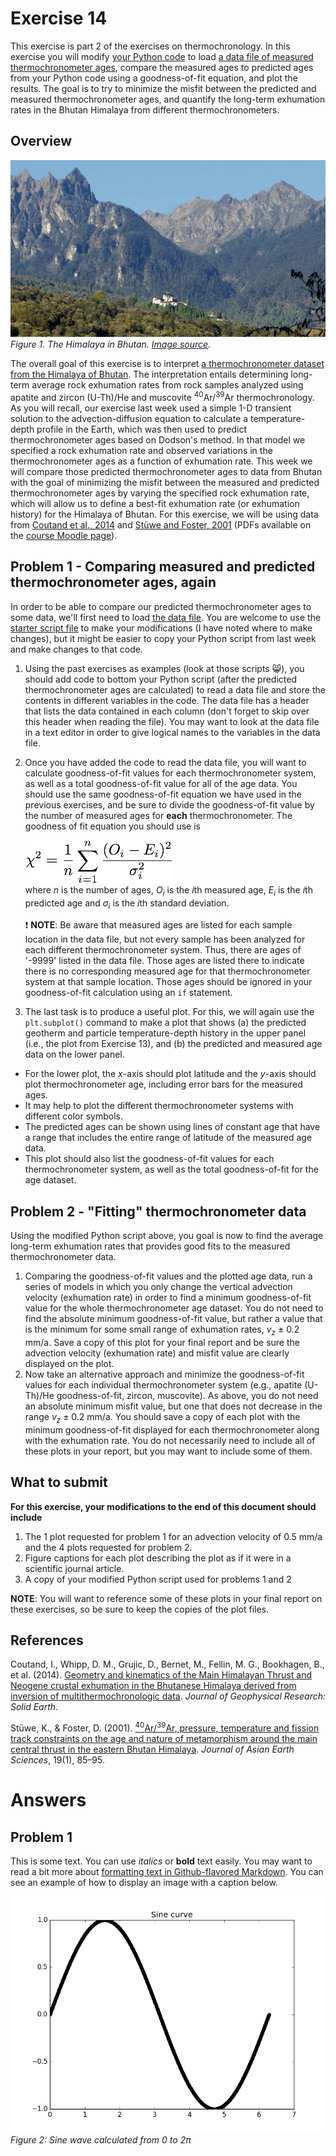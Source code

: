 # Exercise 14
This exercise is part 2 of the exercises on thermochronology.
In this exercise you will modify [your Python code](age_predict_1D.py) to load [a data file of measured thermochronometer ages](Bhutan_age_data.txt), compare the measured ages to predicted ages from your Python code using a goodness-of-fit equation, and plot the results.
The goal is to try to minimize the misfit between the predicted and measured thermochronometer ages, and quantify the long-term exhumation rates in the Bhutan Himalaya from different thermochronometers.

## Overview
![Bhutan Himalaya](Images/Bhutan_Himalaya.png)<br/>
*Figure 1. The Himalaya in Bhutan. [Image source](http://commons.wikimedia.org/wiki/File:View_of_Gasa_Dzong.JPG).*

The overall goal of this exercise is to interpret [a thermochronometer dataset from the Himalaya of Bhutan](Bhutan_age_data.txt).
The interpretation entails determining long-term average rock exhumation rates from rock samples analyzed using apatite and zircon (U-Th)/He and muscovite <sup>40</sup>Ar/<sup>39</sup>Ar thermochronology.
As you will recall, our exercise last week used a simple 1-D transient solution to the advection-diffusion equation to calculate a temperature-depth profile in the Earth, which was then used to predict thermochronometer ages based on Dodson's method.
In that model we specified a rock exhumation rate and observed variations in the thermochronometer ages as a function of exhumation rate.
This week we will compare those predicted thermochronometer ages to data from Bhutan with the goal of minimizing the misfit between the measured and predicted thermochronometer ages by varying the specified rock exhumation rate, which will allow us to define a best-fit exhumation rate (or exhumation history) for the Himalaya of Bhutan.
For this exercise, we will be using data from [Coutand et al., 2014](https://dx.doi.org/10.1002/2013JB010891) and [Stüwe and Foster, 2001](https://dx.doi.org/10.1016/S1367-9120(00)00018-3) (PDFs available on the [course Moodle page](https://moodle.helsinki.fi/course/view.php?id=12453#section-4)).

## Problem 1 - Comparing measured and predicted thermochronometer ages, again
In order to be able to compare our predicted thermochronometer ages to some data, we'll first need to load [the data file](Bhutan_age_data.txt).
You are welcome to use the [starter script file](age_predict_1D.py) to make your modifications (I have noted where to make changes), but it might be easier to copy your Python script from last week and make changes to that code.

1. Using the past exercises as examples (look at those scripts :smile_cat:), you should add code to bottom your Python script (after the predicted thermochronometer ages are calculated) to read a data file and store the contents in different variables in the code.
The data file has a header that lists the data contained in each column (don't forget to skip over this header when reading the file). You may want to look at the data file in a text editor in order to give logical names to the variables in the data file.
2. Once you have added the code to read the data file, you will want to calculate goodness-of-fit values for each thermochronometer system, as well as a total goodness-of-fit value for all of the age data.
You should use the same goodness-of-fit equation we have used in the previous exercises, and be sure to divide the goodness-of-fit value by the number of measured ages for **each** thermochronometer. The goodness of fit equation you should use is

    ![Goodness-of-fit equation](Images/Equation1.png)<br/>
    where *n* is the number of ages, *O*<sub>*i*</sub> is the *i*th measured age, *E*<sub>*i*</sub> is the *i*th predicted age and *σ*<sub>*i*</sub> is the *i*th standard deviation.
    
    :heavy_exclamation_mark: **NOTE**: Be aware that measured ages are listed for each sample location in the data file, but not every sample has been analyzed for each different thermochronometer system.
    Thus, there are ages of '-9999' listed in the data file.
    Those ages are listed there to indicate there is no corresponding measured age for that thermochronometer system at that sample location.
    Those ages should be ignored in your goodness-of-fit calculation using an `if` statement.
3. The last task is to produce a useful plot.
For this, we will again use the `plt.subplot()` command to make a plot that shows (a) the predicted geotherm and particle temperature-depth history in the upper panel (i.e., the plot from Exercise 13), and (b) the predicted and measured age data on the lower panel.
  - For the lower plot, the *x*-axis should plot latitude and the *y*-axis should plot thermochronometer age, including error bars for the measured ages.
  - It may help to plot the different thermochronometer systems with different color symbols.
  - The predicted ages can be shown using lines of constant age that have a range that includes the entire range of latitude of the measured age data.
  - This plot should also list the goodness-of-fit values for each thermochronometer system, as well as the total goodness-of-fit for the age dataset.

## Problem 2 - "Fitting" thermochronometer data
Using the modified Python script above, you goal is now to find the average long-term exhumation rates that provides good fits to the measured thermochronometer data.

1. Comparing the goodness-of-fit values and the plotted age data, run a series of models in which you only change the vertical advection velocity (exhumation rate) in order to find a minimum goodness-of-fit value for the whole thermochronometer age dataset.
You do not need to find the absolute minimum goodness-of-fit value, but rather a value that is the minimum for some small range of exhumation rates, *v*<sub>*z*</sub> ± 0.2 mm/a.
Save a copy of this plot for your final report and be sure the advection velocity (exhumation rate) and misfit value are clearly displayed on the plot.
2. Now take an alternative approach and minimize the goodness-of-fit values for each individual thermochronometer system (e.g., apatite (U-Th)/He goodness-of-fit, zircon, muscovite).
As above, you do not need an absolute minimum misfit value, but one that does not decrease in the range *v*<sub>*z*</sub> ± 0.2 mm/a.
You should save a copy of each plot with the minimum goodness-of-fit displayed for each thermochronometer along with the exhumation rate.
You do not necessarily need to include all of these plots in your report, but you may want to include some of them.

## What to submit
**For this exercise, your modifications to the end of this document should include**

1. The 1 plot requested for problem 1 for an advection velocity of 0.5 mm/a and the 4 plots requested for problem 2.
2. Figure captions for each plot describing the plot as if it were in a scientific journal article.
4. A copy of your modified Python script used for problems 1 and 2

**NOTE**: You will want to reference some of these plots in your final report on these exercises, so be sure to keep the copies of the plot files.

## References
Coutand, I., Whipp, D. M., Grujic, D., Bernet, M., Fellin, M. G., Bookhagen, B., et al. (2014). [Geometry and kinematics of the Main Himalayan Thrust and Neogene crustal exhumation in the Bhutanese Himalaya derived from inversion of multithermochronologic data](https://dx.doi.org/10.1002/2013JB010891). *Journal of Geophysical Research: Solid Earth*.

Stüwe, K., & Foster, D. (2001). [<sup>40</sup>Ar/<sup>39</sup>Ar, pressure, temperature and fission track constraints on the age and nature of metamorphism around the main central thrust in the eastern Bhutan Himalaya](https://dx.doi.org/10.1016/S1367-9120(00)00018-3). *Journal of Asian Earth Sciences*, 19(1), 85–95.

# Answers
## Problem 1
This is some text. You can use *italics* or **bold** text easily. You may want to read a bit more about [formatting text in Github-flavored Markdown](https://help.github.com/articles/basic-writing-and-formatting-syntax/). You can see an example of how to display an image with a caption below.

![Text shown if image does not load](Images/sine.png)<br/>
*Figure 2: Sine wave calculated from 0 to 2π*
